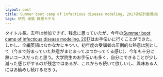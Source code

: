 ```yaml
---
layout: post
title: Summer boot camp of infectious disease modeling, 2017＠統計数理研究所
tags: 研究 出張 数理モデル
---
```


タイトル長。去年は参加できず、残念に思っていたが、今年の<a href="https://sites.google.com/site/modelinfection/home/shortcourse4">Summer boot camp of infectious disease modeling, 2017</a>はお手伝いに行くことができた。しかし、全編英語はなかなかにキツい。初年度の受講者の圧倒的な熱意は別として（今まで貯まっていた熱意がまとまってぶつかってくる感じ）、今年も十分に熱いコースだったと思う。大学院生のお手伝いも多く、自分にできることが少し減った感じがするのが残念ではあるが、これからも続いて欲しいし、興味ある人にはお勧めし続けるだろう。
